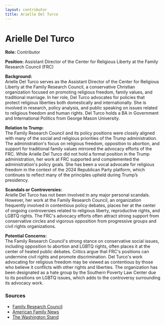 ```yaml
---
layout: contributor
title: Arielle Del Turco
---
```


# Arielle Del Turco

**Role:** Contributor

**Position:** Assistant Director of the Center for Religious Liberty at the Family Research Council (FRC)

**Background:**  
Arielle Del Turco serves as the Assistant Director of the Center for Religious Liberty at the Family Research Council, a conservative Christian organization focused on promoting religious freedom, family values, and traditional marriage. In her role, Del Turco advocates for policies that protect religious liberties both domestically and internationally. She is involved in research, policy analysis, and public speaking on issues related to religious freedom and human rights. Del Turco holds a BA in Government and International Politics from George Mason University.

**Relation to Trump:**  
The Family Research Council and its policy positions were closely aligned with many of the social and religious priorities of the Trump administration. The administration's focus on religious freedom, opposition to abortion, and support for traditional family values mirrored the advocacy efforts of the FRC. While Arielle Del Turco did not hold a formal position in the Trump administration, her work at FRC supported and complemented the administration's policy goals. She has been a vocal advocate for religious freedom in the context of the 2024 Republican Party platform, which continues to reflect many of the principles upheld during Trump’s presidency.

**Scandals or Controversies:**  
Arielle Del Turco has not been involved in any major personal scandals. However, her work at the Family Research Council, an organization frequently involved in contentious policy debates, places her at the center of ongoing controversies related to religious liberty, reproductive rights, and LGBTQ rights. The FRC's advocacy efforts often attract strong support from conservative circles and vigorous opposition from progressive groups and civil rights organizations.

**Potential Concerns:**  
The Family Research Council's strong stance on conservative social issues, including opposition to abortion and LGBTQ rights, often places it at the center of heated public debates. Critics argue that FRC's positions can undermine civil rights and promote discrimination. Del Turco's work advocating for religious freedom may be viewed as contentious by those who believe it conflicts with other rights and liberties. The organization has been designated as a hate group by the Southern Poverty Law Center due to its positions on LGBTQ issues, which adds to the controversy surrounding its advocacy work.

### Sources
- [Family Research Council](https://www.frc.org)
- [American Family News](https://www.afn.net)
- [The Washington Stand](https://washingtonstand.com)
